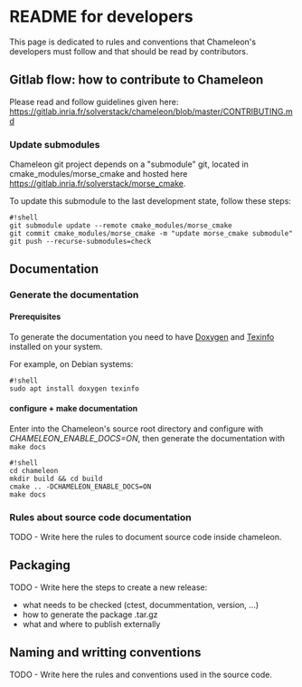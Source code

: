 README for developers
====================

This page is dedicated to rules and conventions that Chameleon's
developers must follow and that should be read by contributors.

Gitlab flow: how to contribute to Chameleon
---------------------

Please read and follow guidelines given here:
https://gitlab.inria.fr/solverstack/chameleon/blob/master/CONTRIBUTING.md

### Update submodules

Chameleon git project depends on a "submodule" git, located in
cmake_modules/morse_cmake and hosted here
https://gitlab.inria.fr/solverstack/morse_cmake.

To update this submodule to the last development state, follow these
steps:

```
#!shell
git submodule update --remote cmake_modules/morse_cmake
git commit cmake_modules/morse_cmake -m "update morse_cmake submodule"
git push --recurse-submodules=check
```

Documentation
---------------------

### Generate the documentation

#### Prerequisites

To generate the documentation you need to have
[Doxygen](http://www.stack.nl/~dimitri/doxygen/) and
[Texinfo](https://www.gnu.org/software/texinfo/) installed on your
system.

For example, on Debian systems:
```
#!shell
sudo apt install doxygen texinfo
```

#### configure + make documentation

Enter into the Chameleon's source root directory and configure with
*CHAMELEON_ENABLE_DOCS=ON*, then generate the documentation with `make
docs`

```
#!shell
cd chameleon
mkdir build && cd build
cmake .. -DCHAMELEON_ENABLE_DOCS=ON
make docs
```

### Rules about source code documentation

TODO - Write here the rules to document source code inside chameleon.

Packaging
---------------------

TODO - Write here the steps to create a new release:
 - what needs to be checked (ctest, docummentation, version, ...)
 - how to generate the package .tar.gz
 - what and where to publish externally

Naming and writting conventions
---------------------

TODO - Write here the rules and conventions used in the source code.